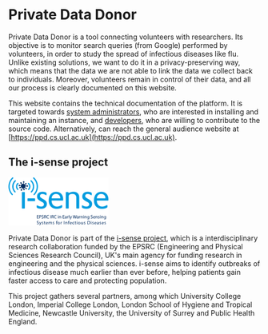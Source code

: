 # Private Data Donor

Private Data Donor is a tool connecting volunteers with researchers.
Its objective is to monitor search queries (from Google) performed by volunteers, in order to study the spread of infectious diseases like flu.
Unlike existing solutions, we want to do it in a privacy-preserving way, which means that the data we are not able to link the data we collect back to individuals.
Moreover, volunteers remain in control of their data, and all our process is clearly documented on this website.

This website contains the technical documentation of the platform.
It is targeted towards [system administrators](deploy), who are interested in installing and maintaining an instance, and [developers](contribute), who are willing to contribute to the source code.
Alternatively, can reach the general audience website at [https://ppd.cs.ucl.ac.uk](https://ppd.cs.ucl.ac.uk).

## The i-sense project

![i-sense logo](img/isense.png)

Private Data Donor is part of the [i-sense project](https://www.i-sense.org.uk), which is a 
interdisciplinary research collaboration funded by the EPSRC (Engineering and Physical Sciences Research Council), 
UK's main agency for funding research in engineering and the physical sciences.
i-sense aims to identify outbreaks of infectious disease much earlier than ever before, helping 
patients gain faster access to care and protecting population.

This project gathers several partners, among which University College London, Imperial College London, 
London School of Hygiene and Tropical Medicine, Newcastle University, the University of Surrey and Public Health England.
